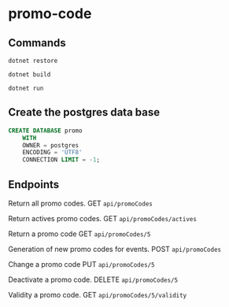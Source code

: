 # promo-code

## Commands
`dotnet restore`

`dotnet build`

`dotnet run`

## Create the postgres data base

```sql
CREATE DATABASE promo
    WITH 
    OWNER = postgres
    ENCODING = 'UTF8'
    CONNECTION LIMIT = -1;
```

## Endpoints

Return all promo codes.
GET `api/promoCodes` 


Return actives promo codes.
GET `api/promoCodes/actives`

Return a promo code
GET `api/promoCodes/5`

Generation of new promo codes for events.
POST `api/promoCodes`

Change a promo code
PUT `api/promoCodes/5`

Deactivate a promo code.
DELETE `api/promoCodes/5`

Validity a promo code.
GET `api/promoCodes/5/validity`